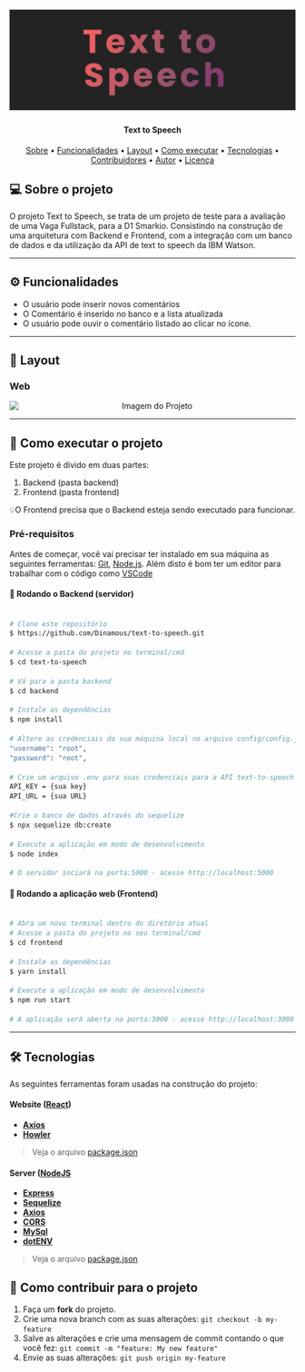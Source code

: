 <h1 align="center">
    <img alt="NextLevelWeek" title="#NextLevelWeek" src="./images/banner.png" />
</h1>

<h4 align="center"> 
Text to Speech
</h4>

<p align="center">
 <a href="#-sobre-o-projeto">Sobre</a> •
 <a href="#-funcionalidades">Funcionalidades</a> •
 <a href="#-layout">Layout</a> • 
 <a href="#-como-executar-o-projeto">Como executar</a> • 
 <a href="#-tecnologias">Tecnologias</a> • 
 <a href="#-contribuidores">Contribuidores</a> • 
 <a href="#-autor">Autor</a> • 
 <a href="#user-content--licença">Licença</a>
</p>


## 💻 Sobre o projeto

O projeto Text to Speech, se trata de um projeto de teste para a avaliação de uma Vaga Fullstack, para a D1 Smarkio.
Consistindo na construção de uma arquitetura com Backend e Frontend, com a integração com um banco de dados e da utilização da API de text to speech da IBM Watson.


---

## ⚙️ Funcionalidades

- O usuário pode inserir novos comentários
- O Comentário é inserido no banco e a lista atualizada
- O usuário pode ouvir o comentário listado ao clicar no ícone.

---

## 🎨 Layout



<!-- 
### Mobile

<p align="center">
  <img alt="NextLevelWeek" title="#NextLevelWeek" src="./assets/home-mobile.png" width="200px">

  <img alt="NextLevelWeek" title="#NextLevelWeek" src="./assets/detalhes-mobile.svg" width="200px">
</p> -->

### Web

<p align="center" style="display: flex; align-items: flex-start; justify-content: center;">
 

  <img alt="Imagem do Projeto" title="Text to Speech" src="./images/layout.jpg" width="600px">
</p>

---

## 🚀 Como executar o projeto

Este projeto é divido em duas partes:
1. Backend (pasta backend) 
2. Frontend (pasta frontend)


💡O Frontend precisa que o Backend esteja sendo executado para funcionar.

### Pré-requisitos

Antes de começar, você vai precisar ter instalado em sua máquina as seguintes ferramentas:
[Git](https://git-scm.com), [Node.js](https://nodejs.org/en/). 
Além disto é bom ter um editor para trabalhar com o código como [VSCode](https://code.visualstudio.com/)

#### 🎲 Rodando o Backend (servidor)

```bash

# Clone este repositório
$ https://github.com/Dinamous/text-to-speech.git

# Acesse a pasta do projeto no terminal/cmd
$ cd text-to-speech

# Vá para a pasta backend
$ cd backend

# Instale as dependências
$ npm install

# Altere as credenciais da sua máquina local no arquivo config/config.json, ex:
"username": "root",
"password": "root",

# Crie um arquivo .env para suas credenciais para a API text-to-speech da IBM
API_KEY = {sua key}
API_URL = {sua URL}

#Crie o banco de dados através do sequelize
$ npx sequelize db:create

# Execute a aplicação em modo de desenvolvimento
$ node index

# O servidor inciará na porta:5000 - acesse http://localhost:5000 

```

#### 🧭 Rodando a aplicação web (Frontend)

```bash

# Abra um novo terminal dentro do diretório atual
# Acesse a pasta do projeto no seu terminal/cmd
$ cd frontend

# Instale as dependências
$ yarn install

# Execute a aplicação em modo de desenvolvimento
$ npm run start

# A aplicação será aberta na porta:3000 - acesse http://localhost:3000

```

---

## 🛠 Tecnologias

As seguintes ferramentas foram usadas na construção do projeto:

#### **Website**  ([React](https://reactjs.org/))
-   **[Axios](https://github.com/axios/axios)**
-   **[Howler](https://github.com/goldfire/howler.js/)**


> Veja o arquivo  [package.json](https://github.com/Dinamous/text-to-speech/blob/master/frontend/package.json)

#### **Server**  ([NodeJS](https://nodejs.org/en/) 
-   **[Express](https://expressjs.com/)**
-   **[Sequelize](https://github.com/sequelize/sequelize)**
-   **[Axios](https://github.com/axios/axios)**
-   **[CORS](https://expressjs.com/en/resources/middleware/cors.html)**
-   **[MySql](https://github.com/mysqljs/mysql#readme3)**
-   **[dotENV](https://github.com/motdotla/dotenv)**


> Veja o arquivo  [package.json](https://github.com/tgmarinho/README-ecoleta/blob/master/server/package.json)


## 💪 Como contribuir para o projeto

1. Faça um **fork** do projeto.
2. Crie uma nova branch com as suas alterações: `git checkout -b my-feature`
3. Salve as alterações e crie uma mensagem de commit contando o que você fez: `git commit -m "feature: My new feature"`
4. Envie as suas alterações: `git push origin my-feature`
